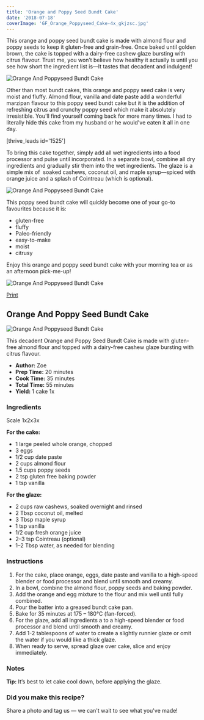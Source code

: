 ```yaml
---
title: 'Orange and Poppy Seed Bundt Cake'
date: '2018-07-18'
coverImage: 'GF_Orange_Poppyseed_Cake-4x_gkjzsc.jpg'
---
```


This orange and poppy seed bundt cake is made with almond flour and poppy seeds to keep it gluten-free and grain-free. Once baked until golden brown, the cake is topped with a dairy-free cashew glaze bursting with citrus flavour. Trust me, you won’t believe how healthy it actually is until you see how short the ingredient list is—It tastes that decadent and indulgent!

![Orange And Poppyseed Bundt Cake](images/GF_Orange_Poppyseed_Cake-3x_vvexng.jpg)

Other than most bundt cakes, this orange and poppy seed cake is very moist and fluffy. Almond flour, vanilla and date paste add a wonderful marzipan flavour to this poppy seed bundt cake but it is the addition of refreshing citrus and crunchy poppy seed which make it absolutely irresistible. You'll find yourself coming back for more many times. I had to literally hide this cake from my husband or he would've eaten it all in one day.

\[thrive_leads id='1525'\]

To bring this cake together, simply add all wet ingredients into a food processor and pulse until incorporated. In a separate bowl, combine all dry ingredients and gradually stir them into the wet ingredients. The glaze is a simple mix of  soaked cashews, coconut oil, and maple syrup—spiced with orange juice and a splash of Cointreau (which is optional).

![Orange And Poppyseed Bundt Cake](images/GF_Orange_Poppyseed_Cake-10IG_nx4s8q.jpg)

This poppy seed bundt cake will quickly become one of your go-to favourites because it is:

- gluten-free
- fluffy
- Paleo-friendly
- easy-to-make
- moist
- citrusy

Enjoy this orange and poppy seed bundt cake with your morning tea or as an afternoon pick-me-up!

![Orange And Poppyseed Bundt Cake](images/Orange-Poppyseed-Bundt-Cake-PIN_wmv5oa.jpg)

[Print](http://localhost:10003/orange-poppy-seed-bundt-cake/print/2064/)

## Orange And Poppy Seed Bundt Cake

![Orange And Poppyseed Bundt Cake](images/GF_Orange_Poppyseed_Cake-4x_gkjzsc-150x150.jpg)

This decadent Orange and Poppy Seed Bundt Cake is made with gluten-free almond flour and topped with a dairy-free cashew glaze bursting with citrus flavour.

- **Author:** Zoe
- **Prep Time:** 20 minutes
- **Cook Time:** 35 minutes
- **Total Time:** 55 minutes
- **Yield:** 1 cake 1x

### Ingredients

Scale 1x2x3x

**For the cake:**

- 1 large peeled whole orange, chopped
- 3 eggs
- 1/2 cup date paste
- 2 cups almond flour
- 1.5 cups poppy seeds
- 2 tsp gluten free baking powder
- 1 tsp vanilla

**For the glaze:**

- 2 cups raw cashews, soaked overnight and rinsed
- 2 Tbsp coconut oil, melted
- 3 Tbsp maple syrup
- 1 tsp vanilla
- 1/2 cup fresh orange juice
- 2–3 tsp Cointreau (optional)
- 1–2 Tbsp water, as needed for blending

### Instructions

1. For the cake, place orange, eggs, date paste and vanilla to a high-speed blender or food processor and blend until smooth and creamy.
2. In a bowl, combine the almond flour, poppy seeds and baking powder.
3. Add the orange and egg mixture to the flour and mix well until fully combined.
4. Pour the batter into a greased bundt cake pan.
5. Bake for 35 minutes at 175 – 180°C (fan-forced).
6. For the glaze, add all ingredients a to a high-speed blender or food processor and blend until smooth and creamy.
7. Add 1-2 tablespoons of water to create a slightly runnier glaze or omit the water if you would like a thick glaze.
8. When ready to serve, spread glaze over cake, slice and enjoy immediately.

### Notes

**Tip:** It’s best to let cake cool down, before applying the glaze.

### Did you make this recipe?

Share a photo and tag us — we can't wait to see what you've made!

<script type="text/javascript">(function(){ var buttonClass = 'tasty-recipes-scale-button', buttonActiveClass = 'tasty-recipes-scale-button-active', buttons = document.querySelectorAll('.tasty-recipes-scale-button'); if ( ! buttons ) { return; } /* frac.js (C) 2012-present SheetJS -- http://sheetjs.com */ /* bothEquals() avoids use of &&, which gets prettified by WordPress. */ var bothEquals = function( d1, d2, D ) { var ret = 0; if (d1<=D) { ret++; } if (d2<=D) { ret++; } return ret === 2; }; var frac=function frac(x,D,mixed){var n1=Math.floor(x),d1=1;var n2=n1+1,d2=1;if(x!==n1)while(bothEquals(d1,d2,D)){var m=(n1+n2)/(d1+d2);if(x===m){if(d1+d2<=D){d1+=d2;n1+=n2;d2=D+1}else if(d1>d2)d2=D+1;else d1=D+1;break}else if(x<m){n2=n1+n2;d2=d1+d2}else{n1=n1+n2;d1=d1+d2}}if(d1>D){d1=d2;n1=n2}if(!mixed)return[0,n1,d1];var q=Math.floor(n1/d1);return[q,n1-q*d1,d1]};frac.cont=function cont(x,D,mixed){var sgn=x<0?-1:1;var B=x*sgn;var P_2=0,P_1=1,P=0;var Q_2=1,Q_1=0,Q=0;var A=Math.floor(B);while(Q_1<D){A=Math.floor(B);P=A*P_1+P_2;Q=A*Q_1+Q_2;if(B-A<5e-8)break;B=1/(B-A);P_2=P_1;P_1=P;Q_2=Q_1;Q_1=Q}if(Q>D){if(Q_1>D){Q=Q_2;P=P_2}else{Q=Q_1;P=P_1}}if(!mixed)return[0,sgn*P,Q];var q=Math.floor(sgn*P/Q);return[q,sgn*P-q*Q,Q]}; buttons.forEach(function(button){ button.addEventListener('click', function(event){ event.preventDefault(); var recipe = event.target.closest('.tasty-recipes'); if ( ! recipe ) { return; } var otherButtons = recipe.querySelectorAll('.' + buttonClass); otherButtons.forEach(function(bt){ bt.classList.remove(buttonActiveClass); }); button.classList.add(buttonActiveClass); <div></div> /* Scales all scalable amounts. */ var scalables = recipe.querySelectorAll('span[data-amount]'); var buttonAmount = parseFloat( button.dataset.amount ); scalables.forEach(function(scalable){ var amount = parseFloat( scalable.dataset.amount ) * buttonAmount; if ( parseFloat( amount ) !== parseInt( amount ) ) { var amountArray = frac.cont( amount, 9, true ); var newAmount = ''; if ( amountArray[1] !== 0 ) { newAmount = amountArray[1] + '/' + amountArray[2]; } if ( newAmount ) { newAmount = ' ' + newAmount; } if ( amountArray[0] ) { newAmount = amountArray[0] + newAmount; } amount = newAmount; } if ( typeof scalable.dataset.unit !== 'undefined' ) { amount += ' ' + scalable.dataset.unit; } scalable.innerText = amount; }); /* Appends " (x2)" indicator. */ var nonNumerics = recipe.querySelectorAll('[data-has-non-numeric-amount]'); nonNumerics.forEach(function(nonNumeric){ var indicator = nonNumeric.querySelector('span[data-non-numeric-label]'); if ( indicator ) { nonNumeric.removeChild(indicator); } if ( 1 !== buttonAmount ) { var indicator = document.createElement('span'); indicator.setAttribute('data-non-numeric-label', true); var text = document.createTextNode(' (x' + buttonAmount + ')'); indicator.appendChild(text); nonNumeric.appendChild(indicator); } }); }); }); }()); <div></div></script>
